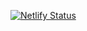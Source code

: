 
[![Netlify Status](https://api.netlify.com/api/v1/badges/4c738a2d-0b77-4a0e-a20c-b3f77ef61259/deploy-status)](https://app.netlify.com/sites/sharp-kilby-61590e/deploys)  

